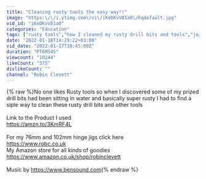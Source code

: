 ```yaml
---
title: "Cleaning rusty tools the easy way!!"
image: "https:\/\/i.ytimg.com\/vi\/iKeDKvV81a0\/hqdefault.jpg"
vid_id: "iKeDKvV81a0"
categories: "Education"
tags: ["rusty tools","how I cleaned my rusty drill bits and tools","joinery"]
date: "2022-01-18T14:29:22+03:00"
vid_date: "2022-01-17T18:45:00Z"
duration: "PT6M54S"
viewcount: "10244"
likeCount: "575"
dislikeCount: ""
channel: "Robin Clevett"
---
```

{% raw %}No one likes Rusty tools so when I discovered some of my prized drill bits had been sitting in water and basically super rusty I had to find a siple way to clean these rusty drill bits and other tools <br /><br />Link to the Product I used<br /><a rel="nofollow" target="blank" href="https://amzn.to/3KmRF4L">https://amzn.to/3KmRF4L</a><br /><br />For my 76mm and 102mm hinge jigs click here<br /><a rel="nofollow" target="blank" href="https://www.robc.co.uk">https://www.robc.co.uk</a><br />My Amazon store for all kinds of goodies<br /><a rel="nofollow" target="blank" href="https://www.amazon.co.uk/shop/robinclevett">https://www.amazon.co.uk/shop/robinclevett</a><br /><br />Music by <a rel="nofollow" target="blank" href="https://www.bensound.com">https://www.bensound.com</a>{% endraw %}
